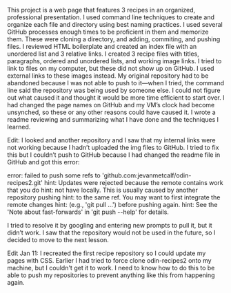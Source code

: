 This project is a web page that features 3 recipes in an organized, professional presentation. I used command line techniques to create and organize each file and directory using best naming practices. I used several GitHub processes enough times to be proficient in them and memorize them. These were cloning a directory, and adding, commiting, and pushing files. I reviewed HTML boilerplate and created an index file with an unordered list and 3 relative links. I created 3 recipe files with titles, paragraphs, ordered and unordered lists, and working image links. I tried to link to files on my computer, but these did not show up on GitHub. I used external links to these images instead. My original repository had to be abandoned because I was not able to push to it—when I tried, the command line said the repository was being used by someone else. I could not figure out what caused it and thought it would be more time efficient to start over. I had changed the page names on GitHub and my VM’s clock had become unsynched, so these or any other reasons could have caused it. I wrote a readme reviewing and summarizing what I have done and the techniques I learned.

Edit: I looked and another repository and I saw that my internal links were not working because I hadn’t uploaded the img files to GitHub. I tried to fix this but I couldn’t push to GitHub because I had changed the readme file in GitHub and got this error:

error: failed to push some refs to 'github.com:jevanmetcalf/odin-recipes2.git' hint: Updates were rejected because the remote contains work that you do hint: not have locally. This is usually caused by another repository pushing hint: to the same ref. You may want to first integrate the remote changes hint: (e.g., 'git pull ...') before pushing again. hint: See the 'Note about fast-forwards' in 'git push --help' for details.

I tried to resolve it by googling and entering new prompts to pull it, but it didn’t work. I saw that the repository would not be used in the future, so I decided to move to the next lesson.

Edit Jan 11: I recreated the first recipe repository so I could update my pages with CSS. Earlier I had tried to force clone odin-recipes2 onto my machine, but I couldn't get it to work. I need to know how to do this to be able to push my repositories to prevent anything like this from happening again.
